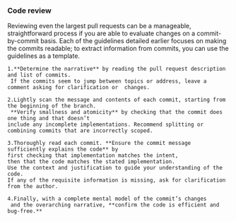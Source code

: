 
### **Code review**
Reviewing even the largest pull requests can be a manageable, straightforward process if you are able to evaluate changes on a commit-by-commit basis. 
Each of the guidelines detailed earlier focuses on making the commits readable; to extract information from commits, you can use the guidelines as a template.
```
1.**Determine the narrative** by reading the pull request description and list of commits.
 If the commits seem to jump between topics or address, leave a comment asking for clarification or  changes.
```
```
2.Lightly scan the message and contents of each commit, starting from the beginning of the branch.
 **Verify smallness and atomicity** by checking that the commit does one thing and that doesn’t
include any incomplete implementations. Recommend splitting or combining commits that are incorrectly scoped.
```
```
3.Thoroughly read each commit. **Ensure the commit message sufficiently explains the code** by 
first checking that implementation matches the intent, 
then that the code matches the stated implementation. 
Use the context and justification to guide your understanding of the code. 
If any of the requisite information is missing, ask for clarification from the author.
```
```
4.Finally, with a complete mental model of the commit’s changes
 and the overarching narrative, **confirm the code is efficient and bug-free.**
```
